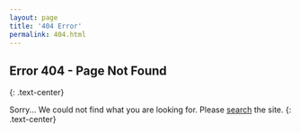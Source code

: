 ```yaml
---
layout: page
title: '404 Error'
permalink: 404.html
---
```


## Error 404 - Page Not Found
{: .text-center}

Sorry... We could not find what you are looking for. Please <a href="{{'/search' | relative_url}}">search</a> the site.
{: .text-center}